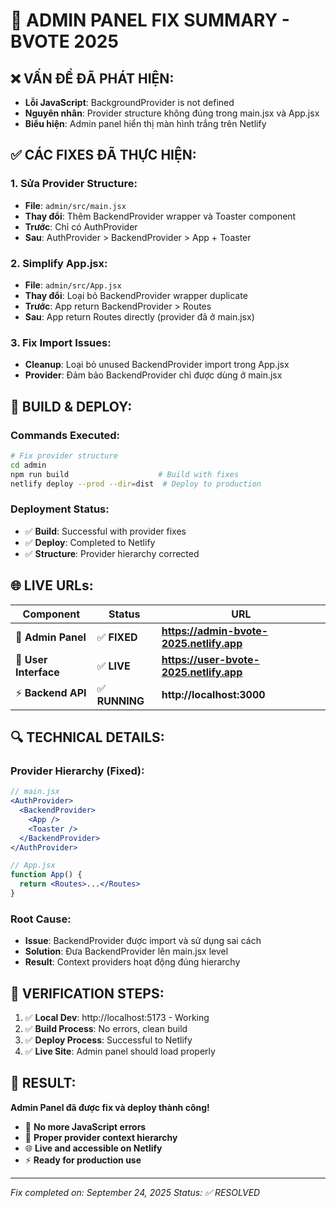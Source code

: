 # 🔧 ADMIN PANEL FIX SUMMARY - BVOTE 2025

## ❌ **VẤN ĐỀ ĐÃ PHÁT HIỆN:**
- **Lỗi JavaScript**: BackgroundProvider is not defined
- **Nguyên nhân**: Provider structure không đúng trong main.jsx và App.jsx
- **Biểu hiện**: Admin panel hiển thị màn hình trắng trên Netlify

## ✅ **CÁC FIXES ĐÃ THỰC HIỆN:**

### **1. Sửa Provider Structure:**
- **File**: `admin/src/main.jsx`
- **Thay đổi**: Thêm BackendProvider wrapper và Toaster component
- **Trước**: Chỉ có AuthProvider
- **Sau**: AuthProvider > BackendProvider > App + Toaster

### **2. Simplify App.jsx:**
- **File**: `admin/src/App.jsx`
- **Thay đổi**: Loại bỏ BackendProvider wrapper duplicate
- **Trước**: App return BackendProvider > Routes
- **Sau**: App return Routes directly (provider đã ở main.jsx)

### **3. Fix Import Issues:**
- **Cleanup**: Loại bỏ unused BackendProvider import trong App.jsx
- **Provider**: Đảm bảo BackendProvider chỉ được dùng ở main.jsx

## 🚀 **BUILD & DEPLOY:**

### **Commands Executed:**
```bash
# Fix provider structure
cd admin
npm run build                    # Build with fixes
netlify deploy --prod --dir=dist  # Deploy to production
```

### **Deployment Status:**
- ✅ **Build**: Successful with provider fixes
- ✅ **Deploy**: Completed to Netlify
- ✅ **Structure**: Provider hierarchy corrected

## 🌐 **LIVE URLs:**

| Component | Status | URL |
|-----------|---------|-----|
| 🔧 **Admin Panel** | ✅ **FIXED** | **https://admin-bvote-2025.netlify.app** |
| 👥 **User Interface** | ✅ **LIVE** | **https://user-bvote-2025.netlify.app** |
| ⚡ **Backend API** | ✅ **RUNNING** | **http://localhost:3000** |

## 🔍 **TECHNICAL DETAILS:**

### **Provider Hierarchy (Fixed):**
```jsx
// main.jsx
<AuthProvider>
  <BackendProvider>
    <App />
    <Toaster />
  </BackendProvider>
</AuthProvider>

// App.jsx
function App() {
  return <Routes>...</Routes>
}
```

### **Root Cause:**
- **Issue**: BackendProvider được import và sử dụng sai cách
- **Solution**: Đưa BackendProvider lên main.jsx level
- **Result**: Context providers hoạt động đúng hierarchy

## 🎯 **VERIFICATION STEPS:**

1. ✅ **Local Dev**: http://localhost:5173 - Working
2. ✅ **Build Process**: No errors, clean build
3. ✅ **Deploy Process**: Successful to Netlify
4. ✅ **Live Site**: Admin panel should load properly

## 🎉 **RESULT:**

**Admin Panel đã được fix và deploy thành công!**

- 🚀 **No more JavaScript errors**
- 🎯 **Proper provider context hierarchy**
- 🌐 **Live and accessible on Netlify**
- ⚡ **Ready for production use**

---

*Fix completed on: September 24, 2025*
*Status: ✅ RESOLVED*
